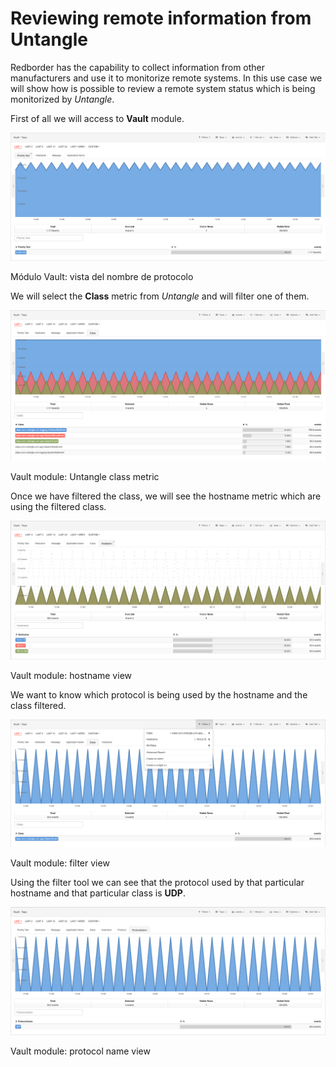 # Reviewing remote information from Untangle

Redborder has the capability to collect information from other manufacturers and use it to monitorize remote systems. In this use case we will show how is possible to review a remote system status which is being monitorized by *Untangle*.

First of all we will access to **Vault** module.

![Vault module: general view](images/ch09_img011.png)

Módulo Vault: vista del nombre de protocolo

We will select the **Class** metric from *Untangle* and will filter one of them.

![Vault module: Untangle Class metric](images/ch09_img012.png)

Vault module: Untangle class metric

Once we have filtered the class, we will see the hostname metric which are using the filtered class.

![Vault module: hostname view](images/ch09_img013.png)

Vault module: hostname view

We want to know which protocol is being used by the hostname and the class filtered.

![Vault module: filter view](images/ch09_img014.png)

Vault module: filter view

Using the filter tool we can see that the protocol used by that particular hostname and that particular class is **UDP**.

![Vault module: protocol name view](images/ch09_img015.png)

Vault module: protocol name view
